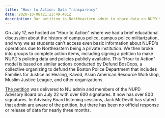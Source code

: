 ```yaml
---
title: "Hour to Action: Data Transparency"
date: 2020-10-08T21:23:49.481Z
description: Our petition to Northeastern admin to share data on NUPD's operations.
---
```

[](https://campaigns.organizefor.org/petitions/tell-pres-aoun-and-chief-davis-to-publish-nupd-policing-data-and-policies?share=bf841c01-be5d-44ec-b893-fea92cf0d485&source=rawlink&utm_source=rawlink&share)On July 17, we hosted an "Hour to Action" where we had a brief educational discussion about the history of campus police, campus police militarization, and why we as students can't access even basic information about NUPD's operations due to Northeastern being a private institution. We then broke into groups to complete action items, including signing a petition to make NUPD's policing data and policies publicly available. This "Hour to Action" model is based on similar actions conducted by Defund BosCops, a collective organizing to defund the Boston Police Department that includes Families for Justice as Healing, Kavod, Asian American Resource Workshop, Muslim Justice League, and other organizations. 

[The petition](https://campaigns.organizefor.org/petitions/tell-pres-aoun-and-chief-davis-to-publish-nupd-policing-data-and-policies?share=bf841c01-be5d-44ec-b893-fea92cf0d485&source=rawlink&utm_source=rawlink&share) was delivered to NU admin and members of the NUPD Advisory Board on July 22 with over 600 signatures. [](https://campaigns.organizefor.org/petitions/tell-pres-aoun-and-chief-davis-to-publish-nupd-policing-data-and-policies?share=bf841c01-be5d-44ec-b893-fea92cf0d485&source=rawlink&utm_source=rawlink&share)It now has over 800 signatures. In Advisory Board listening sessions, Jack McDevitt has stated that admin are aware of the petition, but there has been no official response or release of data for nearly three months.